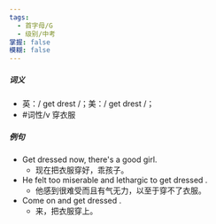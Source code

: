 ```yaml
---
tags:
  - 首字母/G
  - 级别/中考
掌握: false
模糊: false
---
```

##### 词义
- 英：/ ɡet drest /；美：/ ɡet drest /；
- #词性/v  穿衣服
##### 例句
- Get dressed now, there's a good girl.
	- 现在把衣服穿好，乖孩子。
- He felt too miserable and lethargic to get dressed .
	- 他感到很难受而且有气无力，以至于穿不了衣服。
- Come on and get dressed .
	- 来，把衣服穿上。
